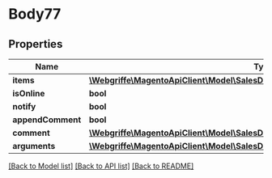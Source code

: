 # Body77

## Properties
Name | Type | Description | Notes
------------ | ------------- | ------------- | -------------
**items** | [**\Webgriffe\MagentoApiClient\Model\SalesDataCreditmemoItemCreationInterface[]**](SalesDataCreditmemoItemCreationInterface.md) |  | [optional] 
**isOnline** | **bool** |  | [optional] 
**notify** | **bool** |  | [optional] 
**appendComment** | **bool** |  | [optional] 
**comment** | [**\Webgriffe\MagentoApiClient\Model\SalesDataCreditmemoCommentCreationInterface**](SalesDataCreditmemoCommentCreationInterface.md) |  | [optional] 
**arguments** | [**\Webgriffe\MagentoApiClient\Model\SalesDataCreditmemoCreationArgumentsInterface**](SalesDataCreditmemoCreationArgumentsInterface.md) |  | [optional] 

[[Back to Model list]](../README.md#documentation-for-models) [[Back to API list]](../README.md#documentation-for-api-endpoints) [[Back to README]](../README.md)


